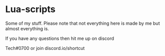 # Lua-scripts
Some of my stuff. Please note that not everything here is made by me but almost everything is.

If you have any questions then hit me up on discord

Tech#0700
or join
discord.io/shortcut
